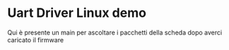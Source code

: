 # Uart Driver Linux demo
Qui è presente un main per ascoltare i pacchetti della scheda dopo averci caricato il firmware
